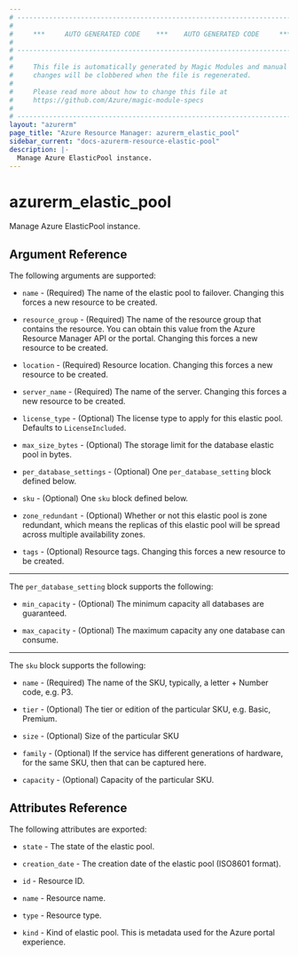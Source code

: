 ```yaml
---
# ----------------------------------------------------------------------------
#
#     ***     AUTO GENERATED CODE    ***    AUTO GENERATED CODE     ***
#
# ----------------------------------------------------------------------------
#
#     This file is automatically generated by Magic Modules and manual
#     changes will be clobbered when the file is regenerated.
#
#     Please read more about how to change this file at
#     https://github.com/Azure/magic-module-specs
#
# ----------------------------------------------------------------------------
layout: "azurerm"
page_title: "Azure Resource Manager: azurerm_elastic_pool"
sidebar_current: "docs-azurerm-resource-elastic-pool"
description: |-
  Manage Azure ElasticPool instance.
---
```


# azurerm_elastic_pool

Manage Azure ElasticPool instance.


## Argument Reference

The following arguments are supported:

* `name` - (Required) The name of the elastic pool to failover. Changing this forces a new resource to be created.

* `resource_group` - (Required) The name of the resource group that contains the resource. You can obtain this value from the Azure Resource Manager API or the portal. Changing this forces a new resource to be created.

* `location` - (Required) Resource location. Changing this forces a new resource to be created.

* `server_name` - (Required) The name of the server. Changing this forces a new resource to be created.

* `license_type` - (Optional) The license type to apply for this elastic pool. Defaults to `LicenseIncluded`.

* `max_size_bytes` - (Optional) The storage limit for the database elastic pool in bytes.

* `per_database_settings` - (Optional) One `per_database_setting` block defined below.

* `sku` - (Optional) One `sku` block defined below.

* `zone_redundant` - (Optional) Whether or not this elastic pool is zone redundant, which means the replicas of this elastic pool will be spread across multiple availability zones.

* `tags` - (Optional) Resource tags. Changing this forces a new resource to be created.

---

The `per_database_setting` block supports the following:

* `min_capacity` - (Optional) The minimum capacity all databases are guaranteed.

* `max_capacity` - (Optional) The maximum capacity any one database can consume.

---

The `sku` block supports the following:

* `name` - (Required) The name of the SKU, typically, a letter + Number code, e.g. P3.

* `tier` - (Optional) The tier or edition of the particular SKU, e.g. Basic, Premium.

* `size` - (Optional) Size of the particular SKU

* `family` - (Optional) If the service has different generations of hardware, for the same SKU, then that can be captured here.

* `capacity` - (Optional) Capacity of the particular SKU.

## Attributes Reference

The following attributes are exported:

* `state` - The state of the elastic pool.

* `creation_date` - The creation date of the elastic pool (ISO8601 format).

* `id` - Resource ID.

* `name` - Resource name.

* `type` - Resource type.

* `kind` - Kind of elastic pool. This is metadata used for the Azure portal experience.
